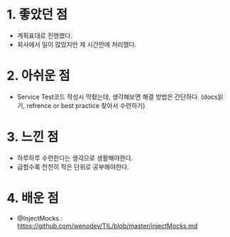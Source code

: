 # 1. 좋았던 점
- 계획표대로 진행했다.
- 회사에서 일이 많았지만 제 시간안에 처리했다.

# 2. 아쉬운 점
- Service Test코드 작성시 막혔는데, 생각해보면 해결 방법은 간단하다. (docs읽기, refrence or best practice 찾아서 수련하기)

# 3. 느낀 점
- 하루하루 수련한다는 생각으로 생활해야한다.
- 급할수록 천천히 작은 단위로 공부해야한다.

# 4. 배운 점
- @InjectMocks : <https://github.com/wenodev/TIL/blob/master/injectMocks.md>
